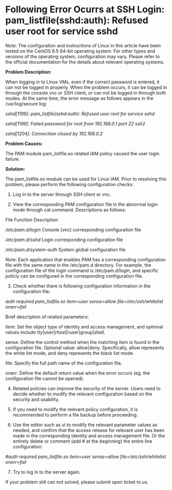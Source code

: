 # Following Error Ocurrs at SSH Login: pam_listfile(sshd:auth): Refused user root for service sshd



Note: The configuration and instructions of Linux in this article have been tested on the CentOS 6.5 64-bit operating system. For other types and versions of the operating system, configuration may vary. Please refer to the official documentation for the details about relevant operating systems.



**Problem Description:**


When logging in to Linux VMs, even if the correct password is entered, it can not be logged in properly. When the problem occurs, it can be logged in through the console vnc or SSH client, or can not be logged in through both modes. At the same time, the error message as follows appears in the /var/log/secure log:

*sshd[1199]: pam_listfile(sshd:auth): Refused user root for service sshd*

*sshd[1199]: Failed password for root from 192.168.0.1 port 22 ssh2*

*sshd[1204]: Connection closed by 192.168.0.2*



**Problem Causes:**

The PAM module pam_listfile.so related IAM policy caused the user login failure.



**Solution:**

The pam_listfile.so module can be used for Linux IAM. Prior to resolving this problem, please perform the following configuration checks:

1. Log in to the server through SSH client or vnc.

2. View the  corresponding PAM configuration file in the abnormal login mode through cat command. Descriptions as follows:

File              Function Description

*/etc/pam.d/login*	Console (vnc) corresponding configuration file

*/etc/pam.d/sshd*	Login corresponding configuration file

*/etc/pam.d/system-auth*	System global configuration file

Note: Each application that enables PAM has a corresponding configuration file with the same name in the /etc/pam.d directory. For example, the configuration file of the login command is /etc/pam.d/login, and specific policiy can be configured in the corresponding configuration file.



3. Check whether there is following configuration information in the configuration file:


*auth required pam_listfile.so item=user sense=allow file=/etc/ssh/whitelist onerr=fail*

Brief description of related parameters:

item: Set the object type of identity and access management, and optional values ​​include tty|user|rhost|ruser|group|shell.

sense: Define the control method when the matching item is found in the configuration file. Optional value: allow|deny. Specifically, allow represents the white list mode, and deny represents the black list mode.

file: Specify the full path name of the configuration file.

onerr: Define the default return value when the error occurs (eg. the configuration file cannot be opened).



4. Related policies can improve the security of the server. Users need to decide whether to modify the relevant configuration based on the security and usability.

5. If you need to modify the relevant policy configuration, it is recommended to perform a file backup before proceeding.

6. Use the editor such as vi to modify the relevant parameter values as needed, and confirm that the access release for relevant user has been made in the corresponding identity and access management file. Or the entirely delete or comment (add # at the beginning) the entire line configuration:


*#auth required pam_listfile.so item=user sense=allow file=/etc/ssh/whitelist onerr=fail*

7. Try to log in to the server again.



If your problem still can not solved, please submit open ticket to us.
